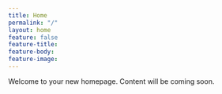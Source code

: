 ```yaml
---
title: Home
permalink: "/"
layout: home
feature: false
feature-title: 
feature-body: 
feature-image: 
---
```

<!-- UPDATED CONTENT HERE -->

<!-- DO NOT EDIT THIS PAGE, THIS WILL BE CHANGED FROM UPSTREAM IN THE NEAR FUTURE -->


Welcome to your new homepage. Content will be coming soon.